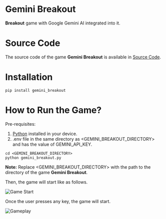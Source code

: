 # Gemini Breakout

**Breakout** game with Google Gemini AI integrated into it.

# Source Code

The source code of the game **Gemini Breakout** is available in [Source Code](https://github.com/SoftwareApkDev/gemini_breakout/blob/master/gemini_breakout/gemini_breakout.py).

# Installation

```
pip install gemini_breakout
```

# How to Run the Game?

Pre-requisites:

1. [Python](https://www.python.org/downloads/) installed in your device.
2. .env file in the same directory as <GEMINI_BREAKOUT_DIRECTORY> and has the value of GEMINI_API_KEY.

```
cd <GEMINI_BREAKOUT_DIRECTORY>
python gemini_breakout.py
```

**Note:** Replace <GEMINI_BREAKOUT_DIRECTORY> with the path to the directory of the game **Gemini Breakout**.

Then, the game will start like as follows.

![Game Start](images/Game_Start.png)

Once the user presses any key, the game will start.

![Gameplay](images/Gameplay.png)
